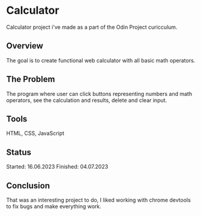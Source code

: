 # Calculator
Calculator project i've made as a part of the Odin Project curicculum.

## Overview
The goal is to create functional web calculator with all basic math operators. 

## The Problem 
The program where user can click buttons representing numbers and math operators, see the calculation and results, delete and clear input.

## Tools
HTML, CSS, JavaScript

## Status
Started: 16.06.2023
Finished: 04.07.2023

## Conclusion
That was an interesting project to do, I liked working with chrome devtools to fix bugs and make everything work.
